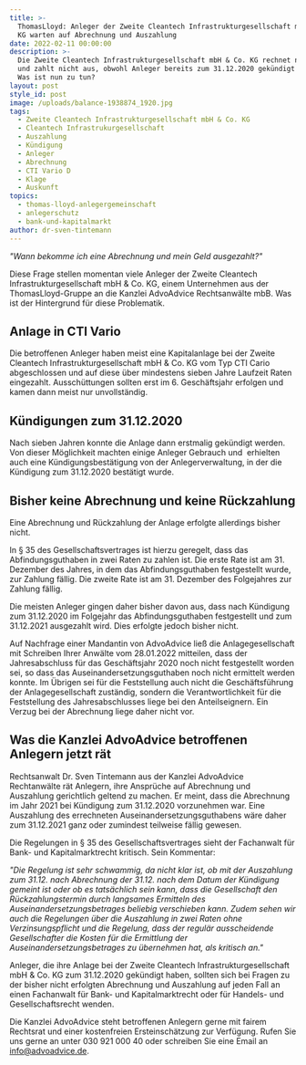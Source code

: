 ```yaml
---
title: >-
  ThomasLloyd: Anleger der Zweite Cleantech Infrastrukturgesellschaft mbH & Co.
  KG warten auf Abrechnung und Auszahlung
date: 2022-02-11 00:00:00
description: >-
  Die Zweite Cleantech Infrastrukturgesellschaft mbH & Co. KG rechnet nicht ab
  und zahlt nicht aus, obwohl Anleger bereits zum 31.12.2020 gekündigt haben.
  Was ist nun zu tun?
layout: post
style_id: post
image: /uploads/balance-1938874_1920.jpg
tags:
  - Zweite Cleantech Infrastrukturgesellschaft mbH & Co. KG
  - Cleantech Infrastrukurgesellschaft
  - Auszahlung
  - Kündigung
  - Anleger
  - Abrechnung
  - CTI Vario D
  - Klage
  - Auskunft
topics:
  - thomas-lloyd-anlegergemeinschaft
  - anlegerschutz
  - bank-und-kapitalmarkt
author: dr-sven-tintemann
---
```

*"Wann bekomme ich eine Abrechnung und mein Geld ausgezahlt?"*

Diese Frage stellen momentan viele Anleger der Zweite Cleantech Infrastrukturgesellschaft mbH & Co. KG, einem Unternehmen aus der ThomasLloyd-Gruppe an die Kanzlei AdvoAdvice Rechtsanwälte mbB. Was ist der Hintergrund für diese Problematik.

## Anlage in CTI Vario

Die betroffenen Anleger haben meist eine Kapitalanlage bei der Zweite Cleantech Infrastrukturgesellschaft mbH & Co. KG vom Typ CTI Cario abgeschlossen und auf diese über mindestens sieben Jahre Laufzeit Raten eingezahlt. Ausschüttungen sollten erst im 6. Geschäftsjahr erfolgen und kamen dann meist nur unvollständig.&nbsp;

## Kündigungen zum 31.12.2020

Nach sieben Jahren konnte die Anlage dann erstmalig gekündigt werden. Von dieser Möglichkeit machten einige Anleger Gebrauch und &nbsp;erhielten auch eine Kündigungsbestätigung von der Anlegerverwaltung, in der die Kündigung zum 31.12.2020 bestätigt wurde.&nbsp;

## Bisher keine Abrechnung und keine Rückzahlung

Eine Abrechnung und Rückzahlung der Anlage erfolgte allerdings bisher nicht.&nbsp;

In &sect; 35 des Gesellschaftsvertrages ist hierzu geregelt, dass das Abfindungsguthaben in zwei Raten zu zahlen ist. Die erste Rate ist am 31. Dezember des Jahres, in dem das Abfindungsguthaben festgestellt wurde, zur Zahlung fällig. Die zweite Rate ist am 31. Dezember des Folgejahres zur Zahlung fällig.

Die meisten Anleger gingen daher bisher davon aus, dass nach Kündigung zum 31.12.2020 im Folgejahr das Abfindungsguthaben festgestellt und zum 31.12.2021 ausgezahlt wird. Dies erfolgte jedoch bisher nicht.&nbsp;

Auf Nachfrage einer Mandantin von AdvoAdvice lie&szlig; die Anlagegesellschaft mit Schreiben Ihrer Anwälte vom 28.01.2022 mitteilen, dass der Jahresabschluss für das Geschäftsjahr 2020 noch nicht festgestellt worden sei, so dass das Auseinandersetzungsguthaben noch nicht ermittelt werden konnte. Im Übrigen sei für die Feststellung auch nicht die Geschäftsführung der Anlagegesellschaft zuständig, sondern die Verantwortlichkeit für die Feststellung des Jahresabschlusses liege bei den Anteilseignern. Ein Verzug bei der Abrechnung liege daher nicht vor.&nbsp;

## Was die Kanzlei AdvoAdvice betroffenen Anlegern jetzt rät

Rechtsanwalt Dr. Sven Tintemann aus der Kanzlei AdvoAdvice Rechtanwälte rät Anlegern, ihre Ansprüche auf Abrechnung und Auszahlung gerichtlich geltend zu machen. Er meint, dass die Abrechnung im Jahr 2021 bei Kündigung zum 31.12.2020 vorzunehmen war. Eine Auszahlung des errechneten Auseinandersetzungsguthabens wäre daher zum 31.12.2021 ganz oder zumindest teilweise fällig gewesen.&nbsp;

Die Regelungen in &sect; 35 des Gesellschaftsvertrages sieht der Fachanwalt für Bank- und Kapitalmarktrecht kritisch. Sein Kommentar:

*"Die Regelung ist sehr schwammig, da nicht klar ist, ob mit der Auszahlung zum 31.12. nach Abrechnung der 31.12. nach dem Datum der Kündigung gemeint ist oder ob es tatsächlich sein kann, dass die Gesellschaft den Rückzahlungstermin durch langsames Ermitteln des Auseinandersetzungsbetrages beliebig verschieben kann. Zudem sehen wir auch die Regelungen über die Auszahlung in zwei Raten ohne Verzinsungspflicht und die Regelung, dass der regulär ausscheidende Gesellschafter die Kosten für die Ermittlung der Auseinandersetzungsbetrages zu übernehmen hat, als kritisch an."*

Anleger, die ihre Anlage bei der Zweite Cleantech Infrastrukturgesellschaft mbH & Co. KG zum 31.12.2020 gekündigt haben, sollten sich bei Fragen zu der bisher nicht erfolgten Abrechnung und Auszahlung auf jeden Fall an einen Fachanwalt für Bank- und Kapitalmarktrecht oder für Handels- und Gesellschaftsrecht wenden.

Die Kanzlei AdvoAdvice steht betroffenen Anlegern gerne mit fairem Rechtsrat und einer kostenfreien Ersteinschätzung zur Verfügung. Rufen Sie uns gerne an unter 030 921 000 40 oder schreiben Sie eine Email an info@advoadvice.de.&nbsp;

